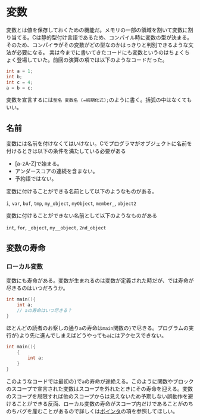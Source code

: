# 変数

変数とは値を保存しておくための機能だ。メモリの一部の領域を割いて変数に割り当てる。Cは静的型付け言語であるため、コンパイル時に変数の型が決まる。そのため、コンパイラがその変数がどの型なのかはっきりと判別できるような文法が必要になる。
実は今までに書いてきたコードにも変数というのはちょくちょく登場していた。前回の演算の項では以下のようなコードだった。

```c
int a = 1;
int b;
int c = 4;
a = b = c;
```

変数を宣言するには`型名 変数名 (=初期化式);`のように書く。括弧の中はなくてもいい。

## 名前

変数には名前を付けなくてはいけない。Cでプログラマがオブジェクトに名前を付けるときは以下の条件を満たしている必要がある

- [a-zA-Z]で始まる。
- アンダースコアの連続を含まない。
- 予約語ではない。

変数に付けることができる名前として以下のようなものがある。

`i`, `var`, `buf`, `tmp`, `my_object`, `myObject`, `member_`, `object2`

変数に付けることができない名前として以下のようなものがある

`int`, `for`, `_object`, `my__object`, `2nd_object`

## 変数の寿命

### ローカル変数

変数にも寿命がある。変数が生まれるのは変数が定義された時だが、では寿命が尽きるのはいつだろうか。

```c
int main(){
    int a;
    // aの寿命はいつ尽きる？
}

```

ほとんどの読者のお察しの通り`a`の寿命は`main`関数の`}`で尽きる。プログラムの実行が`}`より先に進んでしまえばどうやっても`a`にはアクセスできない。

```c
int main(){
    {
        int a;
    }
}
```

このようなコードでは最初の`}`で`a`の寿命が途絶える。このように関数やブロックのスコープで宣言された変数はスコープを外れたときにその寿命を迎える。変数のスコープを局限すれば他のスコープからは見えないため予期しない誤動作を避けることができる反面、ローカル変数の寿命がスコープ内だけであることがのちのちバグを産むことがあるので詳しくは[ポインタ](17_pointer.md)の項を参照してほしい。
